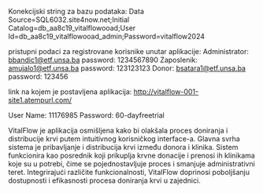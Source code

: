 Konekcijski string za bazu podataka: Data Source=SQL6032.site4now.net;Initial Catalog=db_aa8c19_vitalflowooad;User Id=db_aa8c19_vitalflowooad_admin;Password=vitalflow2024

pristupni podaci za registrovane korisnike unutar aplikacije: 
Administrator: bbandic1@etf.unsa.ba password: 1234567890
Zaposlenik: amujalo1@etf.unsa.ba password: 123123123
Donor: bsatara1@etf.unsa.ba password: 123456

link na kojem je postavljena aplikacija: http://vitalflow-001-site1.atempurl.com/

User Name: 11176985
Password: 60-dayfreetrial

VitalFlow je aplikacija osmišljena kako bi olakšala proces doniranja i distribucije krvi putem intuitivnog korisničkog interface-a. Glavna svrha sistema je pribavljanje i distribucija krvi između donora i klinika. Sistem funkcionira kao posrednik koji prikuplja krvne donacije i prenosi ih klinikama koje su u potrebi, čime se pojednostavljuje proces i smanjuje administrativni teret. Integrirajući različite funkcionalnosti, VitalFlow doprinosi poboljšanju dostupnosti i efikasnosti procesa doniranja krvi u zajednici.

